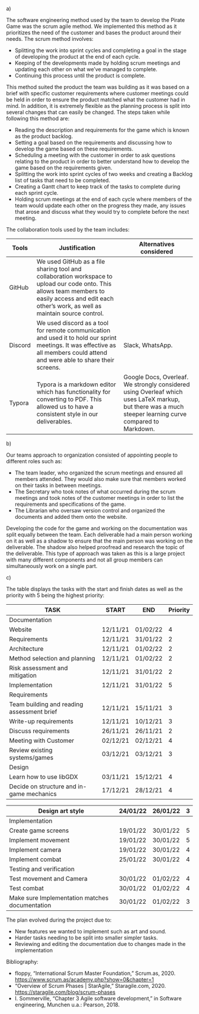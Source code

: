 ﻿a)

The software engineering method used by the team to develop the Pirate Game was the scrum agile method. We implemented this method as it prioritizes the need of the customer and bases the product around their needs. The scrum method involves: 

- Splitting the work into sprint cycles and completing a goal in the stage of developing the product at the end of each cycle.  
- Keeping of the developments made by holding scrum meetings and updating each other on what we’ve managed to complete. 
- Continuing this process until the product is complete.  

This method suited the product the team was building as it was based on a brief with specific customer requirements where customer meetings could be held in order to ensure the product matched what the customer had in mind. In addition, it is extremely flexible as the planning process is split into several changes that can easily be changed. The steps taken while following this method are: 

- Reading the description and requirements for the game which is known as the product backlog. 
- Setting a goal based on the requirements and discussing how to develop the game based on these requirements. 
- Scheduling a meeting with the customer in order to ask questions relating to the product in order to better understand how to develop the game based on the requirements given.  
- Splitting the work into sprint cycles of two weeks and creating a Backlog list of tasks that need to be completed. 
- Creating a Gantt chart to keep track of the tasks to complete during each sprint cycle.  
- Holding scrum meetings at the end of each cycle where members of the team would update each other on the progress they made, any issues that arose and discuss what they would try to complete before the next meeting.  


The collaboration tools used by the team includes: 



|Tools |Justification |Alternatives considered |
| - | - | - |
|GitHub |We used GitHub as a file sharing tool and collaboration workspace to upload our code onto. This allows team members to easily access and edit each other’s work, as well as maintain source control.  ||
|Discord  |We used discord as a tool for remote communication and used it to hold our sprint meetings. It was effective as all members could attend and were able to share their screens. |Slack, WhatsApp. |
|Typora | Typora is a markdown editor which has functionality for converting to PDF. This allowed us to have a consistent style in our deliverables. |Google Docs, Overleaf. We strongly considered using Overleaf which uses LaTeX markup, but there was a much steeper learning curve compared to Markdown. |

b)

Our teams approach to organization consisted of appointing people to different roles such as:  

- The team leader, who organized the scrum meetings and ensured all members attended. They would also make sure that members worked on their tasks in between meetings.  
- The Secretary who took notes of what occurred during the scrum meetings and took notes of the customer meetings in order to list the requirements and specifications of the game. 
- The Librarian who oversaw version control and organized the documents and added them onto the website.  

Developing the code for the game and working on the documentation was split equally between the team. Each deliverable had a main person working on it as well as a shadow to ensure that the main person was working on the deliverable. The shadow also helped proofread and research the topic of the deliverable. This type of approach was taken as this is a large project with many different components and not all group members can simultaneously work on a single part.  


c)  

The table displays the tasks with the start and finish dates as well as the priority with 5 being the highest priority:  



|TASK |START |END |Priority |
| - | - | - | - |
|Documentation ||||
|Website |12/11/21 |01/02/22 |4 |
|Requirements |12/11/21 |31/01/22 |2 |
|Architecture |12/11/21 |01/02/22 |2 |
|Method selection and planning |12/11/21 |01/02/22 |2 |
|Risk assessment and mitigation |12/11/21 |31/01/22 |2 |
|Implementation |12/11/21 |31/01/22 |5 |
|Requirements ||||
|Team building and reading assessment brief |12/11/21 |15/11/21 |3 |
|Write-up requirements |12/11/21 |10/12/21 |3 |
|Discuss requirements |26/11/21 |26/11/21 |2 |
|Meeting with Customer |02/12/21 |02/12/21 |4 |
|Review existing systems/games |03/12/21 |03/12/21 |3 |
|Design ||||
|Learn how to use libGDX |03/11/21 |15/12/21 |4 |
|Decide on structure and in-game mechanics |17/12/21 |28/12/21 |4 |



|Design art style |24/01/22 |26/01/22 |3 |
| - | - | - | - |
|Implementation ||||
|Create game screens |19/01/22 |30/01/22 |5 |
|Implement movement  |19/01/22 |30/01/22 |5 |
|Implement camera |19/01/22 |30/01/22 |4 |
|Implement combat  |25/01/22 |30/01/22 |4 |
|Testing and verification ||||
|Test movement and Camera  |30/01/22 |01/02/22 |4 |
|Test combat  |30/01/22 |01/02/22 |4 |
|Make sure Implementation matches documentation  |30/01/22 |01/02/22 |3 |
The plan evolved during the project due to: 

- New features we wanted to implement such as art and sound. 
- Harder tasks needing to be split into smaller simpler tasks. 
- Reviewing and editing the documentation due to changes made in the implementation  

Bibliography:  

- floppy, “International Scrum Master Foundation,” Scrum.as, 2020. https://www.scrum.as/academy.php?show=0&chapter=1  
- “Overview of Scrum Phases | StarAgile,” Staragile.com, 2020. https://staragile.com/blog/scrum-phases  
- I. Sommerville, “Chapter 3 Agile software development,” in Software engineering, Munchen u.a.: Pearson, 2018. 
